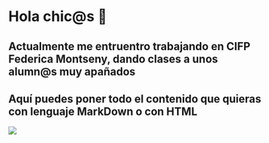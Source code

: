 # Hola chic@s 👋
## Actualmente me entruentro trabajando en CIFP Federica Montseny, dando clases a unos alumn@s muy apañados

<h2> Aquí puedes poner todo el contenido que quieras con lenguaje MarkDown o con HTML </h2>

<img src="https://github.com/LidiaFalla/LidiaFalla/recuerdooos.png">

  

